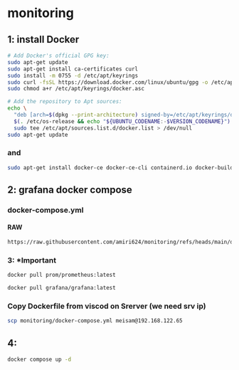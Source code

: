# monitoring

## 1: install Docker
```bash
# Add Docker's official GPG key:
sudo apt-get update
sudo apt-get install ca-certificates curl
sudo install -m 0755 -d /etc/apt/keyrings
sudo curl -fsSL https://download.docker.com/linux/ubuntu/gpg -o /etc/apt/keyrings/docker.asc
sudo chmod a+r /etc/apt/keyrings/docker.asc

# Add the repository to Apt sources:
echo \
  "deb [arch=$(dpkg --print-architecture) signed-by=/etc/apt/keyrings/docker.asc] https://download.docker.com/linux/ubuntu \
  $(. /etc/os-release && echo "${UBUNTU_CODENAME:-$VERSION_CODENAME}") stable" | \
  sudo tee /etc/apt/sources.list.d/docker.list > /dev/null
sudo apt-get update
```
### and 
```bash
sudo apt-get install docker-ce docker-ce-cli containerd.io docker-buildx-plugin docker-compose-plugin
```
## 2: grafana docker compose
### docker-compose.yml
#### RAW
```bash
https://raw.githubusercontent.com/amiri624/monitoring/refs/heads/main/docker-compose.yml
```
### 3: *Important
```bash
docker pull prom/prometheus:latest
```
```bash
docker pull grafana/grafana:latest
```
### Copy Dockerfile from viscod on Srerver (we need srv ip)
```bash
scp monitoring/docker-compose.yml meisam@192.168.122.65
```
## 4:
```bash
docker compose up -d
```
